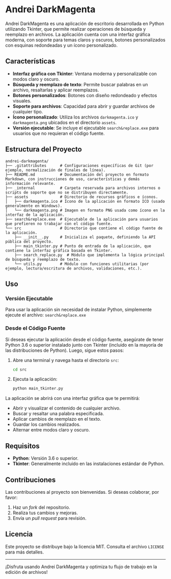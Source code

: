 # Andrei DarkMagenta

Andrei DarkMagenta es una aplicación de escritorio desarrollada en Python utilizando Tkinter, que permite realizar operaciones de búsqueda y reemplazo en archivos. La aplicación cuenta con una interfaz gráfica moderna, con soporte para temas claros y oscuros, botones personalizados con esquinas redondeadas y un ícono personalizado.

## Características

- **Interfaz gráfica con Tkinter**: Ventana moderna y personalizable con modos claro y oscuro.
- **Búsqueda y reemplazo de texto**: Permite buscar palabras en un archivo, resaltarlas y aplicar reemplazos.
- **Botones personalizados**: Botones con diseño redondeado y efectos visuales.
- **Soporte para archivos**: Capacidad para abrir y guardar archivos de cualquier tipo.
- **Ícono personalizado**: Utiliza los archivos `darkmagenta.ico` y `darkmagenta.png` ubicados en el directorio `assets`.
- **Versión ejecutable**: Se incluye el ejecutable `search&replace.exe` para usuarios que no requieran el código fuente.

## Estructura del Proyecto

```
andrei-darkmagenta/
├── .gitattributes      # Configuraciones específicas de Git (por ejemplo, normalización de finales de línea).
├── README.md           # Documentación del proyecto en formato Markdown, con instrucciones de uso, características y demás información relevante.
├── _internal           # Carpeta reservada para archivos internos o scripts de soporte que no se distribuyen directamente.
├── assets              # Directorio de recursos gráficos e íconos.
│   ├── darkmagenta.ico # Ícono de la aplicación en formato ICO (usado generalmente en Windows).
│   └── darkmagenta.png # Imagen en formato PNG usada como ícono en la interfaz de la aplicación.
├── search&replace.exe  # Ejecutable de la aplicación para usuarios que prefieren no trabajar con el código fuente.
└── src                 # Directorio que contiene el código fuente de la aplicación.
    ├── __init__.py     # Inicializa el paquete, definiendo la API pública del proyecto.
    ├── main_tkinter.py # Punto de entrada de la aplicación, que contiene la interfaz gráfica basada en Tkinter.
    ├── search_replace.py  # Módulo que implementa la lógica principal de búsqueda y reemplazo de texto.
    └── utils.py        # Módulo con funciones utilitarias (por ejemplo, lectura/escritura de archivos, validaciones, etc.).

```

## Uso

### Versión Ejecutable

Para usar la aplicación sin necesidad de instalar Python, simplemente ejecute el archivo: `search&replace.exe`


### Desde el Código Fuente

Si deseas ejecutar la aplicación desde el código fuente, asegúrate de tener Python 3.6 o superior instalado junto con Tkinter (incluido en la mayoría de las distribuciones de Python). Luego, sigue estos pasos:

1. Abre una terminal y navega hasta el directorio `src`:
    ```bash
    cd src
    ```
2. Ejecuta la aplicación:
    ```bash
    python main_tkinter.py
    ```

La aplicación se abrirá con una interfaz gráfica que te permitirá:

- Abrir y visualizar el contenido de cualquier archivo.
- Buscar y resaltar una palabra especificada.
- Aplicar cambios de reemplazo en el texto.
- Guardar los cambios realizados.
- Alternar entre modos claro y oscuro.

## Requisitos

- **Python**: Versión 3.6 o superior.
- **Tkinter**: Generalmente incluido en las instalaciones estándar de Python.

## Contribuciones

Las contribuciones al proyecto son bienvenidas. Si deseas colaborar, por favor:

1. Haz un *fork* del repositorio.
2. Realiza tus cambios y mejoras.
3. Envía un *pull request* para revisión.

## Licencia

Este proyecto se distribuye bajo la licencia MIT. Consulta el archivo `LICENSE` para más detalles.

---

¡Disfruta usando Andrei DarkMagenta y optimiza tu flujo de trabajo en la edición de archivos!